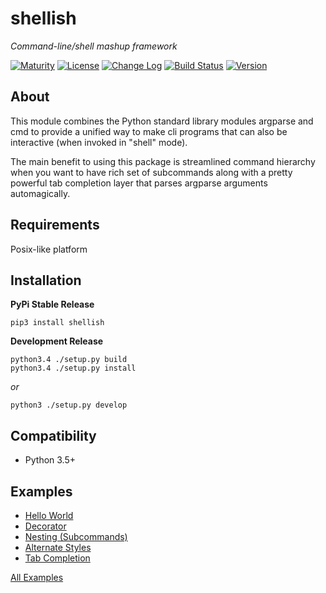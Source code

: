 shellish
===========
_*Command-line/shell mashup framework*_

[![Maturity](https://img.shields.io/pypi/status/shellish.svg)](https://pypi.python.org/pypi/shellish)
[![License](https://img.shields.io/pypi/l/shellish.svg)](https://pypi.python.org/pypi/shellish)
[![Change Log](https://img.shields.io/badge/change-log-blue.svg)](https://github.com/mayfield/shellish/blob/master/CHANGELOG.md)
[![Build Status](https://semaphoreci.com/api/v1/mayfield/shellish/branches/master/shields_badge.svg)](https://semaphoreci.com/mayfield/shellish)
[![Version](https://img.shields.io/pypi/v/shellish.svg)](https://pypi.python.org/pypi/shellish)


About
--------

This module combines the Python standard library modules argparse and cmd
to provide a unified way to make cli programs that can also be interactive
(when invoked in "shell" mode).

The main benefit to using this package is streamlined command hierarchy when
you want to have rich set of subcommands along with a pretty powerful tab
completion layer that parses argparse arguments automagically.


Requirements
--------

Posix-like platform


Installation
--------

**PyPi Stable Release**

```
pip3 install shellish
```
    
**Development Release**

```
python3.4 ./setup.py build
python3.4 ./setup.py install
```

*or*

```
python3 ./setup.py develop
```

Compatibility
--------

* Python 3.5+


Examples
--------

* [Hello World](examples/hello_world.py)
* [Decorator](examples/decorator.py)
* [Nesting (Subcommands)](examples/simple_nesting.py)
* [Alternate Styles](examples/skin_a_cat.py)
* [Tab Completion](examples/tabcompletion.py)

[All Examples](examples/)
